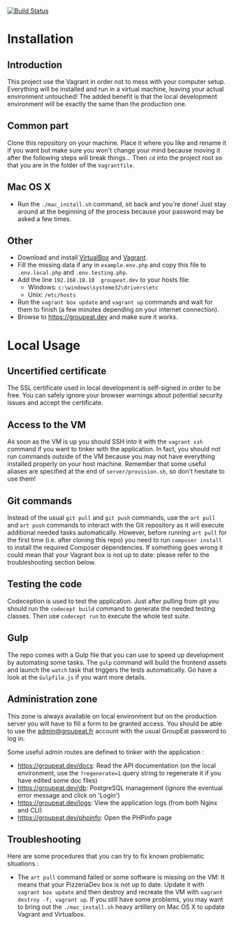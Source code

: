 [![Build Status](https://api.shippable.com/projects/54a71363d46935d5fbc15ac1/badge?branchName=master)](https://app.shippable.com/projects/54a71363d46935d5fbc15ac1/builds/latest)

# Installation

## Introduction

This project use the Vagrant in order not to mess with your computer setup. Everything will be installed and run in a virtual machine, leaving your actual environment untouched! The added benefit is that the local development environment will be exactly the same than the production one.

## Common part

Clone this repository on your machine. Place it where you like and rename it if you want but make sure you won't change your mind because moving it after the following steps will break things... Then `cd` into the project root so that you are in the folder of the `Vagrantfile`.

## Mac OS X
 - Run the `./mac_install.sh` command, sit back and you're done! Just stay around at the beginning of the process because your password may be asked a few times.

## Other
 - Download and install [VirtualBox](https://www.virtualbox.org/wiki/Downloads) and [Vagrant](https://www.vagrantup.com/downloads.html).
 - Fill the missing data if any in `example.env.php` and copy this file to `.env.local.php` and `.env.testing.php`.
 - Add the line `192.168.10.10  groupeat.dev` to your hosts file:
   - Windows: `c:\windows\systeme32\drivers\etc`
   - Unix: `/etc/hosts`
 - Run the `vagrant box update` and `vagrant up` commands and wait for them to finish (a few minutes depending on your internet connection).
 - Browse to https://groupeat.dev and make sure it works.

# Local Usage

## Uncertified certificate

The SSL certificate used in local development is self-signed in order to be free. You can safely ignore your browser warnings about potential security issues and accept the certificate.

## Access to the VM

As soon as the VM is up you should SSH into it with the `vagrant ssh` command if you want to tinker with the application. In fact, you should not run commands outside of the VM because you may not have everything installed properly on your host machine.
Remember that some useful aliases are specified at the end of `server/provision.sh`, so don't hesitate to use them!

## Git commands

Instead of the usual `git pull` and `git push` commands, use the `art pull` and `art push` commands to interact with the Git repository as it will execute additional needed tasks automatically. However, before running `art pull` for the first time (i.e. after cloning this repo) you need to run `composer install` to install the required Composer dependencies. If something goes wrong it could mean that your Vagrant box is not up to date: please refer to the troubleshooting section below.

## Testing the code

Codeception is used to test the application. Just after pulling from git you should run the `codecept build` command to generate the needed testing classes. Then use `codecept run` to execute the whole test suite.

## Gulp

The repo comes with a Gulp file that you can use to speed up development by automating some tasks. The `gulp` command will build the frontend assets and launch the `watch` task that triggers the tests automatically. Go have a look at the `Gulpfile.js` if you want more details.

## Administration zone

This zone is always available on local environment but on the production server you will have to fill a form to be granted access. You should be able to use the admin@groupeat.fr account with the usual GroupEat password to log in.

Some useful admin routes are defined to tinker with the application :

 - https://groupeat.dev/docs: Read the API documentation (on the local environment, use the `?regenerate=1` query string to regenerate it if you have edited some doc files)
 - https://groupeat.dev/db: PostgreSQL management (ignore the eventual error message and click on 'Login')
 - https://groupeat.dev/logs: View the application logs (from both Nginx and CLI)
 - https://groupeat.dev/phpinfo: Open the PHPinfo page

## Troubleshooting

Here are some procedures that you can try to fix known problematic situations :

 - The `art pull` command failed or some software is missing on the VM: It means that your PizzeriaDev box is not up to date. Update it with `vagrant box update` and then destroy and recreate the VM with `vagrant destroy -f; vagrant up`. If you still have some problems, you may want to bring out the `./mac_install.sh` heavy artillery on Mac OS X to update Vagrant and Virtualbox.
